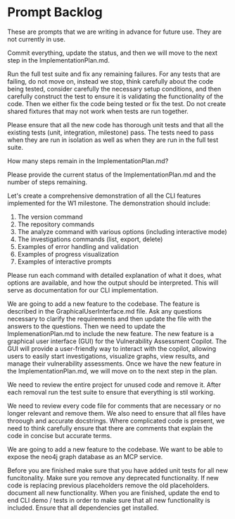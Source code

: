 # Prompt Backlog

These are prompts that we are writing in advance for future use. They are not currently in use.

Commit everything, update the status, and then we will move to the next step in the ImplementationPlan.md.  

Run the full test suite and fix any remaining failures. For any tests that are failing, do not move on, instead we stop, think carefully about the code being tested, consider carefully the necessary setup conditions, and then carefully construct the test to ensure it is validating the functionality of the code. Then we either fix the code being tested or fix the test. Do not create shared fixtures that may not work when tests are run together.                        

Please ensure that all the new code has thorough unit tests and that all the existing tests (unit, integration, milestone) pass. The tests need to pass when they are run in isolation as well as when they are run in the full test suite.

How many steps remain in the ImplementationPlan.md?

Please provide the current status of the ImplementationPlan.md and the number of steps remaining.

Let's create a comprehensive demonstration of all the CLI features implemented for the W1 milestone. The demonstration should include:
1. The version command
2. The repository commands
3. The analyze command with various options (including interactive mode)
4. The investigations commands (list, export, delete)
5. Examples of error handling and validation
6. Examples of progress visualization
7. Examples of interactive prompts

Please run each command with detailed explanation of what it does, what options are available, and how the output should be interpreted. This will serve as documentation for our CLI implementation.

We are going to add a new feature to the codebase. The feature is described in the GraphicalUserInterface.md file. Ask any questions necessary to clarify the requirements and then update the file with the answers to the questions.  Then we need to update the ImplemenationPlan.md to include the new feature.  The new feature is a graphical user interface (GUI) for the Vulnerability Assessment Copilot. The GUI will provide a user-friendly way to interact with the copilot, allowing users to easily start investigations, visualize graphs, view results, and manage their vulnerability assessments. Once we have the new feature in the ImplementationPlan.md, we will move on to the next step in the plan.

We need to review the entire project for unused code and remove it. After each removal run the test suite to ensure that everything is stil working. 

We need to review every code file for comments that are 
necessary or no longer relevant and remove them. We also need to ensure that all files have throough and accurate docstrings.  Where complicated code is present, we need to think carefully ensure that there are comments that explain the code in concise but accurate terms.  

We are going to add a new feature to the codebase. We want to be able to expose the neo4j graph database as an MCP service. 

Before you are finished make sure that you have added unit tests for all new funcitonality. Make sure you remove any deprecated functionality. If new code is replacing previous placeholders remove the old placeholders. document all new functionality. When you are finished, update the end to end CLI demo / tests in order to make sure that all new functionality is included. Ensure that all dependencies get installed. 